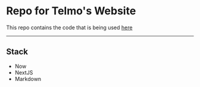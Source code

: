 # Repo for Telmo's Website

This repo contains the code that is being used [here](https://telmo.im)

---

## Stack

- Now
- NextJS
- Markdown